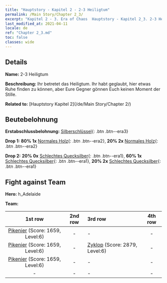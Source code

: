 ```yaml
---
title: "Hauptstory - Kapitel 2 - 2-3 Heiligtum"
permalink: /Main Story/Chapter 2_3/
excerpt: "Kapitel 2 - 3. Era of Chaos  Hauptstory - Kapitel 2_3. 2-3 Heiligtum"
last_modified_at: 2021-04-11
locale: de
ref: "Chapter 2_3.md"
toc: false
classes: wide
---
```


## Details

 **Name:** 2-3 Heiligtum

 **Beschreibung:** Ihr betretet das Heiligtum. Ihr habt geglaubt, hier etwas Ruhe finden zu können, aber Eure Gegner gönnen Euch keinen Moment der Stille.

 **Related to:** [Hauptstory Kapitel 2](/de/Main Story/Chapter 2/)

## Beutebelohnung

 **Erstabschlussbelohnung:** [Silberschlüssel](/de/Items/con_693/){: .btn .btn--era3}

 **Drop 1:** **80% 1x** [Normales Holz](/de/Items/mat_7/){: .btn .btn--era2}, **20% 2x** [Normales Holz](/de/Items/mat_7/){: .btn .btn--era2}

 **Drop 2:** **20% 0x** [Schlechtes Quecksilber](/de/Items/mat_2/){: .btn .btn--era1}, **60% 1x** [Schlechtes Quecksilber](/de/Items/mat_2/){: .btn .btn--era1}, **20% 2x** [Schlechtes Quecksilber](/de/Items/mat_2/){: .btn .btn--era1}


## Fight against Team
 **Hero:** h_Adelaide

 **Team:**


  | 1st row | 2nd row | 3rd row | 4th row |
  |:----:|:----:|:----|:----:|
  | [Pikenier](/de/units/Pikeman/) (Score: 1659, Level:6)  | - | - | - |
  | [Pikenier](/de/units/Pikeman/) (Score: 1659, Level:6)  | - | [Zyklop](/de/units/Cyclops/) (Score: 2879, Level:6)  | - |
  | [Pikenier](/de/units/Pikeman/) (Score: 1659, Level:6)  | - | - | - |
  | - | - | - | - |



